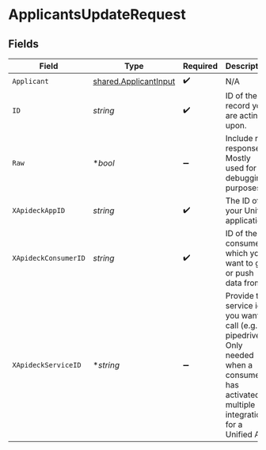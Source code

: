 # ApplicantsUpdateRequest


## Fields

| Field                                                                                                                                         | Type                                                                                                                                          | Required                                                                                                                                      | Description                                                                                                                                   |
| --------------------------------------------------------------------------------------------------------------------------------------------- | --------------------------------------------------------------------------------------------------------------------------------------------- | --------------------------------------------------------------------------------------------------------------------------------------------- | --------------------------------------------------------------------------------------------------------------------------------------------- |
| `Applicant`                                                                                                                                   | [shared.ApplicantInput](../../models/shared/applicantinput.md)                                                                                | :heavy_check_mark:                                                                                                                            | N/A                                                                                                                                           |
| `ID`                                                                                                                                          | *string*                                                                                                                                      | :heavy_check_mark:                                                                                                                            | ID of the record you are acting upon.                                                                                                         |
| `Raw`                                                                                                                                         | **bool*                                                                                                                                       | :heavy_minus_sign:                                                                                                                            | Include raw response. Mostly used for debugging purposes                                                                                      |
| `XApideckAppID`                                                                                                                               | *string*                                                                                                                                      | :heavy_check_mark:                                                                                                                            | The ID of your Unify application                                                                                                              |
| `XApideckConsumerID`                                                                                                                          | *string*                                                                                                                                      | :heavy_check_mark:                                                                                                                            | ID of the consumer which you want to get or push data from                                                                                    |
| `XApideckServiceID`                                                                                                                           | **string*                                                                                                                                     | :heavy_minus_sign:                                                                                                                            | Provide the service id you want to call (e.g., pipedrive). Only needed when a consumer has activated multiple integrations for a Unified API. |